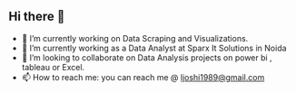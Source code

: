 ## Hi there 👋

- 🔭 I’m currently working on Data Scraping and Visualizations. 
- 🌱 I’m currently working as a Data Analyst at Sparx It Solutions in Noida
- 👯 I’m looking to collaborate on Data Analysis projects on power bi , tableau or Excel.  
- 📫 How to reach me: you can reach me @ ljoshi1989@gmail.com

<!--
**lalitjoshi1989/lalitjoshi1989** is a ✨ _special_ ✨ repository because its `README.md` (this file) appears on your GitHub profile.

Here are some ideas to get you started:

- 🔭 I’m currently working on Data Scraping and Visualizations. 
- 🌱 I’m currently working as a Data Analyst at Sparx It Solutions in Noida
- 👯 I’m looking to collaborate on Data Analysis projects. 
- 🤔 I’m looking for help with ...
- 💬 Ask me about ...
- 📫 How to reach me: you can reach me @ ljoshi1989@gmail.com
-->
